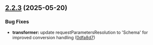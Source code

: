 ## [2.2.3](https://github.com/ExpediaGroup/spec-transformer/compare/v2.2.2...v2.2.3) (2025-05-20)

### Bug Fixes

* **transformer:** update requestParametersResolution to 'Schema' for improved conversion handling ([0dfa8d7](https://github.com/ExpediaGroup/spec-transformer/commit/0dfa8d74295c889fb312f46488122c2402241895))

